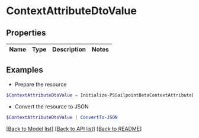 # ContextAttributeDtoValue
## Properties

Name | Type | Description | Notes
------------ | ------------- | ------------- | -------------

## Examples

- Prepare the resource
```powershell
$ContextAttributeDtoValue = Initialize-PSSailpointBetaContextAttributeDtoValue 
```

- Convert the resource to JSON
```powershell
$ContextAttributeDtoValue | ConvertTo-JSON
```

[[Back to Model list]](../README.md#documentation-for-models) [[Back to API list]](../README.md#documentation-for-api-endpoints) [[Back to README]](../README.md)

